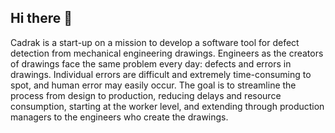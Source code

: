 ## Hi there 👋
Cadrak is a start-up on a mission to develop a software tool for defect detection from mechanical engineering drawings. Engineers as the creators of drawings face the same problem every day: defects and errors in drawings. Individual errors are difficult and extremely time-consuming to spot, and human error may easily occur. The goal is to streamline the process from design to production, reducing delays and resource consumption, starting at the worker level, and extending through production managers to the engineers who create the drawings.

